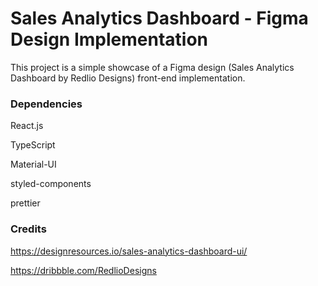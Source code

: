 # Sales Analytics Dashboard - Figma Design Implementation

This project is a simple showcase of a Figma design (Sales Analytics Dashboard by Redlio Designs) front-end implementation.

### Dependencies

React.js

TypeScript

Material-UI

styled-components

prettier

### Credits

https://designresources.io/sales-analytics-dashboard-ui/

https://dribbble.com/RedlioDesigns
